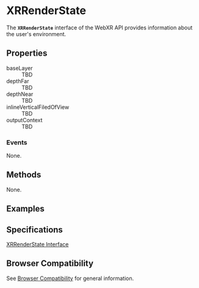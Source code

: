 # XRRenderState

The **`XRRenderState`** interface of the WebXR API provides information about the user's environment.

## Properties

<dl>
  <dt>baseLayer</dt>
  <dd>TBD</dd>

  <dt>depthFar</dt>
  <dd>TBD</dd>

  <dt>depthNear</dt>
  <dd>TBD</dd>

  <dt>inlineVerticalFiledOfView</dt>
  <dd>TBD</dd>

  <dt>outputContext</dt>
  <dd>TBD</dd>
</dl>

### Events

None.

## Methods

None.

## Examples



## Specifications

[XRRenderState Interface](https://www.w3.org/TR/webxr/#xrrenderstate-interface)

## Browser Compatibility

See [Browser Compatibility](compatibility) for general information.
